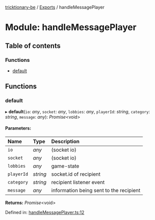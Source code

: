[tricktionary-be](../README.md) / [Exports](../modules.md) / handleMessagePlayer

# Module: handleMessagePlayer

## Table of contents

### Functions

- [default](handlemessageplayer.md#default)

## Functions

### default

▸ **default**(`io`: *any*, `socket`: *any*, `lobbies`: *any*, `playerId`: *string*, `category`: *string*, `message`: *any*): *Promise*<void\>

#### Parameters:

Name | Type | Description |
:------ | :------ | :------ |
`io` | *any* | (socket io)   |
`socket` | *any* | (socket io)   |
`lobbies` | *any* | game-state   |
`playerId` | *string* | socket.id of recipient   |
`category` | *string* | recipient listener event   |
`message` | *any* | information being sent to the recipient    |

**Returns:** *Promise*<void\>

Defined in: [handleMessagePlayer.ts:12](https://github.com/story-squad/tricktionary-be/blob/14d7831/src/sockets/handleMessagePlayer.ts#L12)
